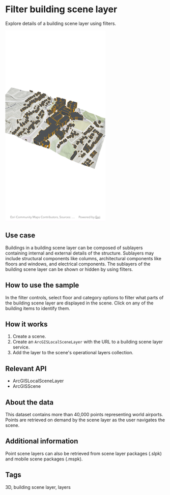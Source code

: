 # Filter building scene layer

Explore details of a building scene layer using filters.

![Image of a building scene layer](filter_building_scene_layer.png)

## Use case

Buildings in a building scene layer can be composed of sublayers containing internal and external details of the structure. Sublayers may include structural components like columns, architectural components like floors and windows, and electrical components. The sublayers of the building scene layer can be shown or hidden by using filters.

## How to use the sample

In the filter controls, select floor and category options to filter what parts of the building scene layer are displayed in the scene. Click on any of the building items to identify them.

## How it works

1. Create a scene.
2. Create an `ArcGISLocalSceneLayer` with the URL to a building scene layer service.
3. Add the layer to the scene's operational layers collection.

## Relevant API

* ArcGISLocalSceneLayer
* ArcGISScene

## About the data

This dataset contains more than 40,000 points representing world airports. Points are retrieved on demand by the scene layer as the user navigates the scene.

## Additional information

Point scene layers can also be retrieved from scene layer packages (.slpk) and mobile scene packages (.mspk).

## Tags

3D, building scene layer, layers

